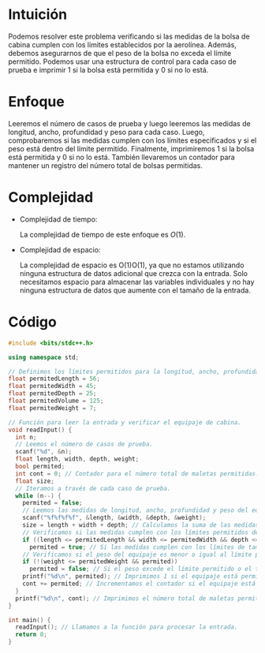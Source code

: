 # Intuición
<!-- Describe your first thoughts on how to solve this problem. -->
Podemos resolver este problema verificando si las medidas de la bolsa de cabina cumplen con los límites establecidos por la aerolínea. Además, debemos asegurarnos de que el peso de la bolsa no exceda el límite permitido. Podemos usar una estructura de control para cada caso de prueba e imprimir 1 si la bolsa está permitida y 0 si no lo está.

# Enfoque
<!-- Describe your approach to solving the problem. -->
Leeremos el número de casos de prueba y luego leeremos las medidas de longitud, ancho, profundidad y peso para cada caso. Luego, comprobaremos si las medidas cumplen con los límites especificados y si el peso está dentro del límite permitido. Finalmente, imprimiremos 1 si la bolsa está permitida y 0 si no lo está. También llevaremos un contador para mantener un registro del número total de bolsas permitidas.

# Complejidad
- Complejidad de tiempo:
    <!-- Add your time complexity here, e.g. $$O(n)$$ -->
    La complejidad de tiempo de este enfoque es $O(1)$.

- Complejidad de espacio:
    <!-- Add your space complexity here, e.g. $$O(n)$$ -->
    La complejidad de espacio es O(1)O(1), ya que no estamos utilizando ninguna estructura de datos adicional que crezca con la entrada. Solo necesitamos espacio para almacenar las variables individuales y no hay ninguna estructura de datos que aumente con el tamaño de la entrada.

# Código
```cpp
#include <bits/stdc++.h>

using namespace std;

// Definimos los límites permitidos para la longitud, ancho, profundidad, volumen y peso del equipaje de cabina.
float permitedLength = 56;
float permitedWidth = 45;
float permitedDepth = 25;
float permitedVolume = 125;
float permitedWeight = 7;

// Función para leer la entrada y verificar el equipaje de cabina.
void readInput() {
  int n;
  // Leemos el número de casos de prueba.
  scanf("%d", &n);
  float length, width, depth, weight;
  bool permited;
  int cont = 0; // Contador para el número total de maletas permitidas.
  float size;
  // Iteramos a través de cada caso de prueba.
  while (n--) {
    permited = false;
    // Leemos las medidas de longitud, ancho, profundidad y peso del equipaje de cabina.
    scanf("%f%f%f%f", &length, &width, &depth, &weight);
    size = length + width + depth; // Calculamos la suma de las medidas (largo + ancho + profundidad).
    // Verificamos si las medidas cumplen con los límites permitidos de la aerolínea.
    if ((length <= permitedLength && width <= permitedWidth && depth <= permitedDepth) || size <= permitedVolume)
      permited = true; // Si las medidas cumplen con los límites de tamaño, marcamos el equipaje como permitido.
    // Verificamos si el peso del equipaje es menor o igual al límite permitido y si el equipaje está permitido en términos de tamaño.
    if (!(weight <= permitedWeight && permited))
      permited = false; // Si el peso excede el límite permitido o el tamaño del equipaje no es válido, marcamos el equipaje como no permitido.
    printf("%d\n", permited); // Imprimimos 1 si el equipaje está permitido, 0 si no lo está.
    cont += permited; // Incrementamos el contador si el equipaje está permitido.
  }
  printf("%d\n", cont); // Imprimimos el número total de maletas permitidas.
}

int main() {
  readInput(); // Llamamos a la función para procesar la entrada.
  return 0;
}

```
